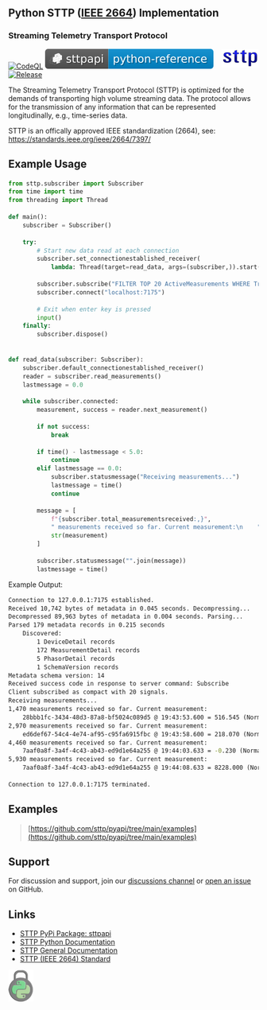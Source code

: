 ## Python STTP ([IEEE 2664](https://standards.ieee.org/project/2664.html)) Implementation
### Streaming Telemetry Transport Protocol

<!--- Do not make this image location relative, README.md in root is a symbolic reference to one in docs. See CreateReadMeSymLink.cmd for more information. --->
<img align="right" src="https://raw.githubusercontent.com/sttp/pyapi/main/docs/img/sttp.png">

[![CodeQL](https://github.com/sttp/pyapi/actions/workflows/codeql-analysis.yml/badge.svg)](https://github.com/sttp/pyapi/actions/workflows/codeql-analysis.yml) [![docs](https://raw.githubusercontent.com/sttp/pyapi/main/docs/img/py-ref.svg)]( https://sttp.github.io/pyapi) [![Release](https://img.shields.io/github/release/sttp/pyapi.svg?style=flat-square)](https://github.com/sttp/pyapi/releases/latest)

The Streaming Telemetry Transport Protocol (STTP) is optimized for the demands of transporting high volume streaming data. The protocol allows for the transmission of any information that can be represented longitudinally, e.g., time-series data.

STTP is an offically approved IEEE standardization (2664), see: https://standards.ieee.org/ieee/2664/7397/

## Example Usage
```python
from sttp.subscriber import Subscriber
from time import time
from threading import Thread

def main():
    subscriber = Subscriber()

    try:
        # Start new data read at each connection
        subscriber.set_connectionestablished_receiver(
            lambda: Thread(target=read_data, args=(subscriber,)).start())

        subscriber.subscribe("FILTER TOP 20 ActiveMeasurements WHERE True")
        subscriber.connect("localhost:7175")

        # Exit when enter key is pressed
        input()
    finally:
        subscriber.dispose()


def read_data(subscriber: Subscriber):
    subscriber.default_connectionestablished_receiver()
    reader = subscriber.read_measurements()
    lastmessage = 0.0

    while subscriber.connected:
        measurement, success = reader.next_measurement()

        if not success:
            break

        if time() - lastmessage < 5.0:
            continue
        elif lastmessage == 0.0:
            subscriber.statusmessage("Receiving measurements...")
            lastmessage = time()
            continue

        message = [
            f"{subscriber.total_measurementsreceived:,}",
            " measurements received so far. Current measurement:\n    ",
            str(measurement)
        ]

        subscriber.statusmessage("".join(message))
        lastmessage = time()
```

Example Output:
```cmd
Connection to 127.0.0.1:7175 established.
Received 10,742 bytes of metadata in 0.045 seconds. Decompressing...
Decompressed 89,963 bytes of metadata in 0.004 seconds. Parsing...
Parsed 179 metadata records in 0.215 seconds
    Discovered:
        1 DeviceDetail records
        172 MeasurementDetail records
        5 PhasorDetail records
        1 SchemaVersion records
Metadata schema version: 14
Received success code in response to server command: Subscribe
Client subscribed as compact with 20 signals.
Receiving measurements...
1,470 measurements received so far. Current measurement:
    28bbb1fc-3434-48d3-87a8-bf5024c089d5 @ 19:43:53.600 = 516.545 (Normal)
2,970 measurements received so far. Current measurement:
    ed6def67-54c4-4e74-af95-c95fa6915fbc @ 19:43:58.600 = 218.070 (Normal)
4,460 measurements received so far. Current measurement:
    7aaf0a8f-3a4f-4c43-ab43-ed9d1e64a255 @ 19:44:03.633 = -0.230 (Normal)
5,930 measurements received so far. Current measurement:
    7aaf0a8f-3a4f-4c43-ab43-ed9d1e64a255 @ 19:44:08.633 = 8228.000 (Normal)

Connection to 127.0.0.1:7175 terminated.
```

## Examples
> [https://github.com/sttp/pyapi/tree/main/examples](https://github.com/sttp/pyapi/tree/main/examples)


## Support
For discussion and support, join our [discussions channel](https://github.com/sttp/pyapi/discussions) or [open an issue](https://github.com/sttp/pyapi/issues) on GitHub.

## Links

* [STTP PyPi Package: sttpapi](https://pypi.org/project/sttpapi/)
* [STTP Python Documentation](https://sttp.github.io/pyapi/)
* [STTP General Documentation](https://sttp.github.io/documentation/)
* [STTP (IEEE 2664) Standard](https://standards.ieee.org/project/2664.html)


[![Lock](https://raw.githubusercontent.com/sttp/pyapi/main/docs/img/LockPython_64High.png)](https://github.com/sttp/pyapi)
